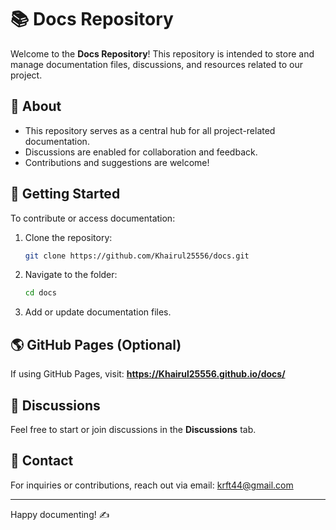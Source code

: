 # 📚 Docs Repository

Welcome to the **Docs Repository**! This repository is intended to store and manage documentation files, discussions, and resources related to our project.

## 📌 About
- This repository serves as a central hub for all project-related documentation.
- Discussions are enabled for collaboration and feedback.
- Contributions and suggestions are welcome!

## 🚀 Getting Started
To contribute or access documentation:
1. Clone the repository:
   ```bash
   git clone https://github.com/Khairul25556/docs.git
   ```
2. Navigate to the folder:
   ```bash
   cd docs
   ```
3. Add or update documentation files.

## 🌎 GitHub Pages (Optional)
If using GitHub Pages, visit: **https://Khairul25556.github.io/docs/**

## 💬 Discussions
Feel free to start or join discussions in the **Discussions** tab.

## 📧 Contact
For inquiries or contributions, reach out via email: [krft44@gmail.com](krft44@gmail.com)

---
Happy documenting! ✍️

